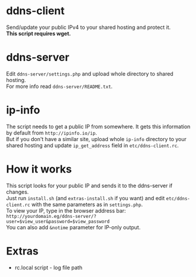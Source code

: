 # ddns-client
Send/update your public IPv4 to your shared hosting and protect it.  
**This script requires wget.**

# ddns-server
Edit `ddns-server/settings.php` and upload whole directory to shared hosting.  
For more info read `ddns-server/README.txt`.

# ip-info
The script needs to get a public IP from somewhere. It gets this information by default from `http://ipinfo.io/ip`.  
But if you don't have a similar site, upload whole `ip-info` directory to your shared hosting and update `ip_get_address` field in `etc/ddns-client.rc`.

# How it works
This script looks for your public IP and sends it to the ddns-server if changes.  
Just run `install.sh` (and `extras-install.sh` if you want) and edit `etc/ddns-client.rc` with the same parameters as in `settings.php`.  
To view your IP, type in the browser address bar:  
`http://yourdomain.eg/ddns-server/?user=$view_user&password=$view_password`  
You can also add `&notime` parameter for IP-only output.

# Extras
* rc.local script - log file path

